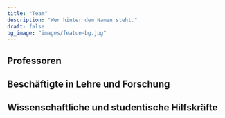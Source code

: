 ```yaml
---
title: "Team"
description: "Wer hinter dem Namen steht."
draft: false
bg_image: "images/featue-bg.jpg"
---
```


## Professoren

## Beschäftigte in Lehre und Forschung

## Wissenschaftliche und studentische Hilfskräfte